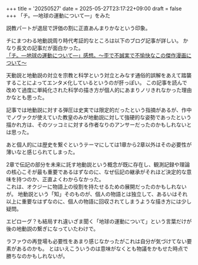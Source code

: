 +++
title = '20250527'
date = 2025-05-27T23:17:22+09:00
draft = false
+++
「チ。―地球の運動について―」をみた

説教パートが退屈で評価の割に正直あんまりかなという印象。

チにまつわる地動説周り時代考証的なところは以下のブログ記事が詳しい。
かなり長文の記事だが面白かった。  
[「チ。―地球の運動について―」感想。〜歪で不誠実で不愉快なこの傑作漫画について〜](https://adenoi-today.hatenablog.com/entry/2022/07/21/210916)

天動説と地動説の対立を宗教と科学という対立とみなす通俗的誤解をあえて踏襲することによってエンタメ化しているというのが肝っぽい。
この記事を読んで改めて過度に単純化された科学の描き方が個人的にあまりノリきれなかった理由かなとも思った。

記事では地動説に対する弾圧は史実では限定的だったという指摘があるが、作中でノヴァクが使えていた教皇のみが地動説に対して強硬的な姿勢であったという描かれ方は、そのツッコミに対する作者なりのアンサーだったのかもしれないとは思った。

あと個人的には歴史を繋ぐというテーマにしては1章から2章以外はその必要性が薄いなと感じられてしまった。

2章で伝記の部分を未来に託す地動説という概念が既に存在し、観測記録や理論の核心こそが最も重要であるはずなのに、なぜ伝記の継承がそれほど決定的な意味を持つのか、正直よくわからなかった。  
これは、オクジーに物語上の役割を持たせるための展開だったのかもしれないが。
地動説という「知」そのものが、個人の物語とは独立して、あるいはそれ以上に重要なはずなのに、個人の物語に回収されてしまうような描き方には少し疑問。

エピローグ？も結局すれ違いざま聞く「地球の運動について」という言葉だけが後の地動説の繋ぎになっていたわけで。

ラファウの再登場も必要性をあまり感じなかったがこれは自分が気づけてない要素があるのかも。
とはいえこういうのは意味がなくとも物議をかもせた時点で勝ちなのかもしれないが。